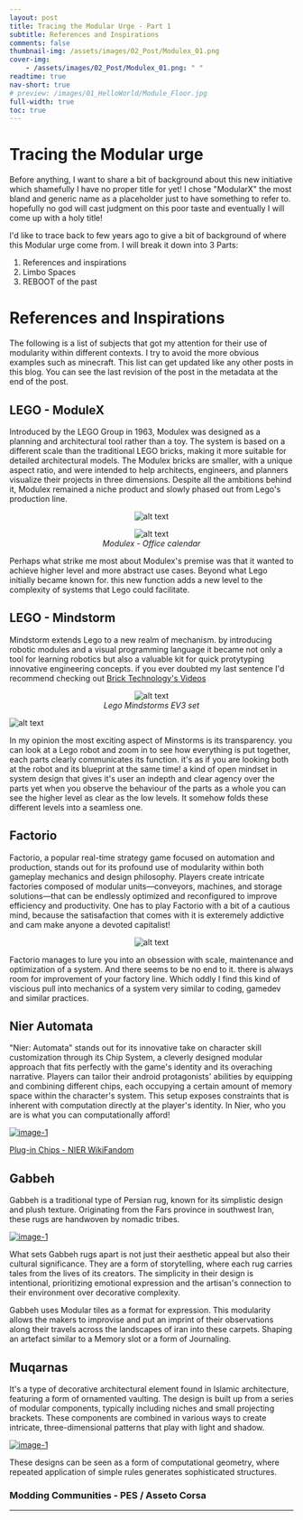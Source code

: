 ```yaml
---
layout: post
title: Tracing the Modular Urge - Part 1
subtitle: References and Inspirations
comments: false
thumbnail-img: /assets/images/02_Post/Modulex_01.png
cover-img:
    - /assets/images/02_Post/Modulex_01.png: " "
readtime: true
nav-short: true
# preview: /images/01_HelloWorld/Module_Floor.jpg
full-width: true
toc: true
---
```


<!-- * toc
{:toc} -->

# Tracing the Modular urge
Before anything, I want to share a bit of background about this new initiative which shamefully I have no proper title for yet! I chose "ModularX" the most bland and generic name as a placeholder just to have something to refer to. hopefully no god will cast judgment on this poor taste and eventually I will come up with a holy title!

I'd like to trace back to few years ago to give a bit of background of where this Modular urge come from. I will break it down into 3 Parts: 
1. References and inspirations
2. Limbo Spaces
3. REBOOT of the past


# References and Inspirations
The following is a list of subjects that got my attention for their use of modularity within different contexts. I try to avoid the more obvious examples such as minecraft.
This list can get updated like any other posts in this blog. You can see the last revision of the post in the metadata at the end of the post.

## LEGO - ModuleX
Introduced by the LEGO Group in 1963, Modulex was designed as a planning and architectural tool rather than a toy. The system is based on a different scale than the traditional LEGO bricks, making it more suitable for detailed architectural models. The Modulex bricks are smaller, with a unique aspect ratio, and were intended to help architects, engineers, and planners visualize their projects in three dimensions.
Despite all the ambitions behind it, Modulex remained a niche product and slowly phased out from Lego's production line. 

<figure align="center">
    <img src="/assets/images/02_Post/Modulex_01.png" alt="alt text">
    <figcaption><i><center></center></i></figcaption>
</figure>

<figure align="center">
    <img src="/assets/images/02_Post/Modulex_02.png" alt="alt text">
    <figcaption><i><center>Modulex - Office calendar</center></i></figcaption>
</figure>


Perhaps what strike me most about Modulex's premise was that it wanted to achieve higher level and more abstract use cases. Beyond what Lego initially became known for. this new function adds a new level to the complexity of systems that Lego could facilitate. 

## LEGO - Mindstorm
Mindstorm extends Lego to a new realm of mechanism. by introducing robotic modules and a visual programming language it became not only a tool for learning robotics but also a valuable kit for quick protytyping innovative  engineering concepts. if you ever doubted my last sentence I'd recommend checking out [Brick Technology's Videos](https://www.youtube.com/@BrickTechnology/videos)

<figure align="center">
    <img src="/assets/images/02_Post/Mindstorms_01.png" alt="alt text">
    <figcaption><i><center>Lego Mindstorms EV3 set</center></i></figcaption>
</figure>

![alt text](../assets/images/02_Post/Lego_Robot.png)

In my opinion the most exciting aspect of Minstorms is its transparency. you can look at a Lego robot and zoom in to see how everything is put together, each parts clearly communicates its function. it's as if you are looking both at the robot and its blueprint at the same time! a kind of open mindset in system design that gives it's user an indepth and clear agency over the parts yet when you observe the behaviour of the parts as a whole you can see the higher level as clear as the low levels.
It somehow folds these different levels into a seamless one.

## Factorio
Factorio, a popular real-time strategy game focused on automation and production, stands out for its profound use of modularity within both gameplay mechanics and design philosophy. Players create intricate factories composed of modular units—conveyors, machines, and storage solutions—that can be endlessly optimized and reconfigured to improve efficiency and productivity. 
One has to play Factorio with a bit of a cautious mind, because the satisafaction that comes with it is exteremely addictive and cam make anyone a devoted capitalist!


<figure align="center">
    <img src="/assets/images/02_Post/Factorio.png" alt="alt text">
    <figcaption><i><center></center></i></figcaption>
</figure>

Factorio manages to lure you into an obsession with scale, maintenance and optimization of a system. And there seems to be no end to it. there is always room for improvement of your factory line. Which oddly I find this kind of viscious pull into mechanics of a system very similar to coding, gamedev and similar practices.

## Nier Automata
"Nier: Automata" stands out for its innovative take on character skill customization through its Chip System, a cleverly designed modular approach that fits perfectly with the game's identity and its overaching narrative. Players can tailor their android protagonists' abilities by equipping and combining different chips, each occupying a certain amount of memory space within the character's system. This setup exposes constraints that is inherent with computation directly at the player's identity. In Nier, who you are is what you can computationally afford!

<a class="example-image-link" href="/assets/images/02_Post/Nier.png" data-lightbox="example-1" data-title="Nier Automata: Chip system menu"><img class="example-image" src="/assets/images/02_Post/Nier.png" alt="image-1"/></a>


[Plug-in Chips - NIER WikiFandom](https://nier.fandom.com/wiki/Plug-in_Chips)



## Gabbeh
Gabbeh is a traditional type of Persian rug, known for its simplistic design and plush texture. Originating from the Fars province in southwest Iran, these rugs are handwoven by nomadic tribes.

<a class="example-image-link" href="/assets/images/02_Post/Gabbeh_01.png" data-lightbox="example-1" data-title="Gabbeh"><img class="example-image" src="/assets/images/02_Post/Gabbeh_01.png" alt="image-1"/></a>


What sets Gabbeh rugs apart is not just their aesthetic appeal but also their cultural significance. They are a form of storytelling, where each rug carries tales from the lives of its creators. The simplicity in their design is intentional, prioritizing emotional expression and the artisan's connection to their environment over decorative complexity.


Gabbeh uses Modular tiles as a format for expression. This modularity allows the makers to improvise and put an imprint of their observations along their travels across the landscapes of iran into these carpets. Shaping an artefact similar to a Memory slot or a form of Journaling.



## Muqarnas
It's a type of decorative architectural element found in Islamic architecture, featuring a form of ornamented vaulting. The design is built up from a series of modular components, typically including niches and small projecting brackets. These components are combined in various ways to create intricate, three-dimensional patterns that play with light and shadow.

<a class="example-image-link" href="/assets/images/02_Post/Muqarnas.jpg" data-lightbox="example-1" data-title="Vault of the Jameh Mosque of Isfahan"><img class="example-image" src="/assets/images/02_Post/Muqarnas.jpg" alt="image-1"/></a>

These designs can be seen as a form of computational geometry, where repeated application of simple rules generates sophisticated structures.


### Modding Communities - PES / Asseto Corsa

---